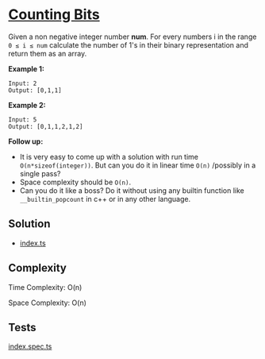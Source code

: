 # [Counting Bits](https://leetcode.com/problems/counting-bits/)

Given a non negative integer number **num**. For every numbers i in the range `0 ≤ i ≤ num` calculate the number of 1's in their binary representation and return them as an array.

**Example 1:**

```
Input: 2
Output: [0,1,1]
```

**Example 2:**

```
Input: 5
Output: [0,1,1,2,1,2]
```

**Follow up:**

- It is very easy to come up with a solution with run time `O(n*sizeof(integer))`. But can you do it in linear time `O(n)` /possibly in a single pass?
- Space complexity should be `O(n)`.
- Can you do it like a boss? Do it without using any builtin function like `__builtin_popcount` in c++ or in any other language.

## Solution

- [index.ts](https://github.com/kutyepov/May-LeetCoding-Challenge/blob/master/src/src/counting-bits/index.ts)

## Complexity

Time Complexity: O(n)

Space Complexity: O(n)

## Tests

[index.spec.ts](https://github.com/kutyepov/May-LeetCoding-Challenge/blob/master/src/counting-bits/index.spec.ts)
